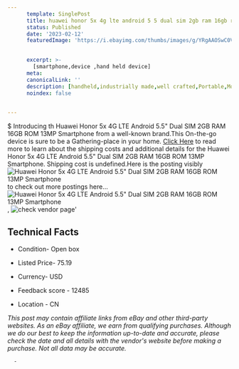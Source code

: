 ```yaml
---
      template: SinglePost
      title: huawei honor 5x 4g lte android 5 5 dual sim 2gb ram 16gb rom 13mp smartphone
      status: Published
      date: '2023-02-12'
      featuredImage: 'https://i.ebayimg.com/thumbs/images/g/YRgAAOSwC0Vc1E~Z/s-l225.jpg'
       

      excerpt: >-
        [smartphone,device ,hand held device]
      meta:
      canonicalLink: ''
      description: [handheld,industrially made,well crafted,Portable,Mobile,Compact,Convenient,Lightweight,Maneuverable,Man-portable,Miniature,Carriable,Hand-held,Light,Holdable,Transportable,Mobile device,Pocket-sized,On-the-go,Wireless,Cordless,Compact size,Convenient size, smartphone,device ,hand held device]
      noindex: false
      

---
```

$
      Introducing th Huawei Honor 5x 4G LTE Android 5.5" Dual SIM 2GB RAM 16GB ROM 13MP Smartphone from a well-known brand.This On-the-go device  is sure to be a Gathering-place in your home. [Click Here](https://www.ebay.com/itm/163682930402?hash=item261c434ee2%3Ag%3AYRgAAOSwC0Vc1E%7EZ&mkevt=1&mkcid=1&mkrid=711-53200-19255-0&campid=%253CePNCampaignId%253E&customid=%253CreferenceId%253E&toolid=10049) to read more to learn about the shipping costs and additional details for the Huawei Honor 5x 4G LTE Android 5.5" Dual SIM 2GB RAM 16GB ROM 13MP Smartphone. Shipping cost is undefined.Here is the posting visibly ![Huawei Honor 5x 4G LTE Android 5.5" Dual SIM 2GB RAM 16GB ROM 13MP Smartphone](https://i.ebayimg.com/thumbs/images/g/YRgAAOSwC0Vc1E~Z/s-l225.jpg) to check out more postings here... ![Huawei Honor 5x 4G LTE Android 5.5" Dual SIM 2GB RAM 16GB ROM 13MP Smartphone](https://i.ebayimg.com/images/g/YRgAAOSwC0Vc1E~Z/s-l960.jpg), ![check vendor page]()'

      

 ## Technical Facts 



     
      

 - Condition- Open box 


      

 - Listed Price- 75.19 


      

 - Currency- USD 


      

 - Feedback score - 12485 


      

 - Location - CN 


      
      

 *_This post may contain affiliate links from eBay and other third-party websites. As an eBay affiliate, we earn from qualifying purchases. Although we do our best to keep the information up-to-date and accurate, please check the date and all details with the vendor's website before making a purchase. Not all data may be accurate._*




      -
